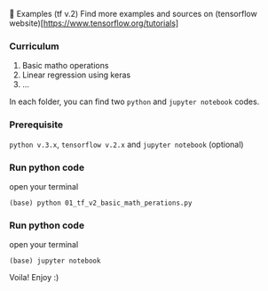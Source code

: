 :black_heart: Examples (tf v.2)
Find more examples and sources on (tensorflow website)[https://www.tensorflow.org/tutorials]

### Curriculum
01) Basic matho operations
02) Linear regression using keras
03) ...

In each folder, you can find two `python` and `jupyter notebook` codes. 

### Prerequisite 
`python v.3.x`, `tensorflow v.2.x` and `jupyter notebook` (optional)

### Run python code
open your terminal
```
(base) python 01_tf_v2_basic_math_perations.py
```
### Run python code
open your terminal
```
(base) jupyter notebook
```
Voila!
Enjoy :)
